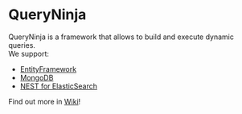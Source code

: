 # QueryNinja

QueryNinja is a framework that allows to build and execute dynamic queries.  
We support:
* [EntityFramework](https://docs.microsoft.com/en-us/ef/)
* [MongoDB](https://www.nuget.org/packages/mongodb.driver)
* [NEST for ElasticSearch](https://www.elastic.co/guide/en/elasticsearch/client/net-api/current/introduction.html)

Find out more in [Wiki](https://github.com/Lex45x/QueryNinja/wiki)!